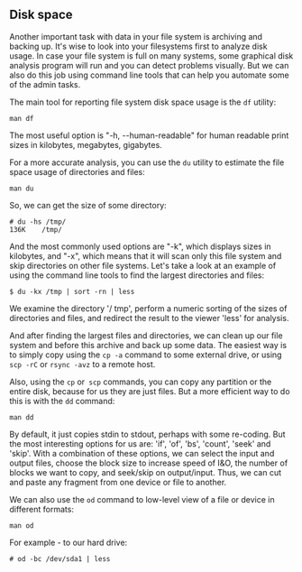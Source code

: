 ## Disk space

Another important task with data in your file system is archiving and backing up. It's wise to look into your filesystems first to analyze disk usage. In case your file system is full on many systems, some graphical disk analysis program will run and you can detect problems visually. But we can also do this job using command line tools that can help you automate some of the admin tasks.

The main tool for reporting file system disk space usage is the `df` utility:
```
man df
```
The most useful option is "-h, --human-readable" for human readable print sizes in kilobytes, megabytes, gigabytes.

For a more accurate analysis, you can use the `du` utility to estimate the file space usage of directories and files:
```
man du
```
So, we can get the size of some directory:
```
# du -hs /tmp/
136K	/tmp/
```
And the most commonly used options are "-k", which displays sizes in kilobytes, and "-x", which means that it will scan only this file system and skip directories on other file systems. Let's take a look at an example of using the command line tools to find the largest directories and files:
```
$ du -kx /tmp | sort -rn | less
```
We examine the directory '/ tmp', perform a numeric sorting of the sizes of directories and files, and redirect the result to the viewer 'less' for analysis.

And after finding the largest files and directories, we can clean up our file system and before this archive and back up some data. The easiest way is to simply copy using the `cp -a` command to some external drive, or using `scp -rC` or `rsync -avz` to a remote host.

Also, using the `cp` or` scp` commands, you can copy any partition or the entire disk, because for us they are just files. But a more efficient way to do this is with the `dd` command:
```
man dd
```
By default, it just copies stdin to stdout, perhaps with some re-coding. But the most interesting options for us are: 'if', 'of', 'bs', 'count', 'seek' and 'skip'. With a combination of these options, we can select the input and output files, choose the block size to increase speed of I&O, the number of blocks we want to copy, and seek/skip on output/input. Thus, we can cut and paste any fragment from one device or file to another.
 
We can also use the `od` command to low-level view of a file or device in different formats:
```
man od
```
For example - to our hard drive:
```
# od -bc /dev/sda1 | less
```

